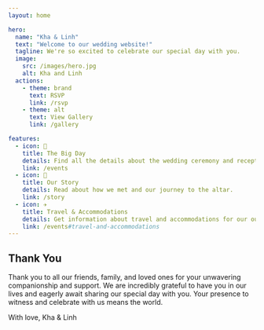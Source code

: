 ```yaml
---
layout: home

hero:
  name: "Kha & Linh"
  text: "Welcome to our wedding website!"
  tagline: We're so excited to celebrate our special day with you.
  image:
    src: /images/hero.jpg
    alt: Kha and Linh
  actions:
    - theme: brand
      text: RSVP
      link: /rsvp
    - theme: alt
      text: View Gallery
      link: /gallery

features:
  - icon: 🎉
    title: The Big Day
    details: Find all the details about the wedding ceremony and reception.
    link: /events
  - icon: 💖
    title: Our Story
    details: Read about how we met and our journey to the altar.
    link: /story
  - icon: ✈️
    title: Travel & Accommodations
    details: Get information about travel and accommodations for our out-of-town guests.
    link: /events#travel-and-accommodations
---
```


## Thank You

Thank you to all our friends, family, and loved ones for your unwavering companionship and support.
We are incredibly grateful to have you in our lives and eagerly await sharing our special day with you.
Your presence to witness and celebrate with us means the world.

With love,
Kha & Linh
